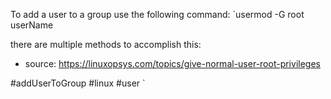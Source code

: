 
To add a user to a group use the following command:
`usermod -G root userName

there are multiple methods to accomplish this:

- source: https://linuxopsys.com/topics/give-normal-user-root-privileges

#addUserToGroup #linux  #user 
`